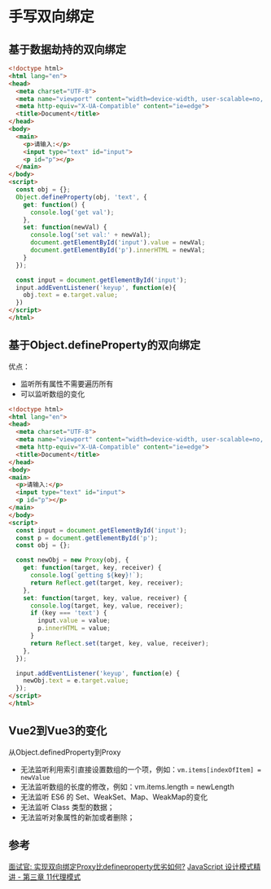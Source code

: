 # 手写双向绑定

## 基于数据劫持的双向绑定
```html
<!doctype html>
<html lang="en">
<head>
  <meta charset="UTF-8">
  <meta name="viewport" content="width=device-width, user-scalable=no, initial-scale=1.0, maximum-scale=1.0, minimum-scale=1.0">
  <meta http-equiv="X-UA-Compatible" content="ie=edge">
  <title>Document</title>
</head>
<body>
  <main>
    <p>请输入:</p>
    <input type="text" id="input">
    <p id="p"></p>
  </main>
</body>
<script>
  const obj = {};
  Object.defineProperty(obj, 'text', {
    get: function() {
      console.log('get val');
    },
    set: function(newVal) {
      console.log('set val:' + newVal);
      document.getElementById('input').value = newVal;
      document.getElementById('p').innerHTML = newVal;
    }
  });

  const input = document.getElementById('input');
  input.addEventListener('keyup', function(e){
    obj.text = e.target.value;
  })
</script>
</html>
```

## 基于Object.defineProperty的双向绑定
优点：
- 监听所有属性不需要遍历所有
- 可以监听数组的变化

```html
<!doctype html>
<html lang="en">
<head>
  <meta charset="UTF-8">
  <meta name="viewport" content="width=device-width, user-scalable=no, initial-scale=1.0, maximum-scale=1.0, minimum-scale=1.0">
  <meta http-equiv="X-UA-Compatible" content="ie=edge">
  <title>Document</title>
</head>
<body>
<main>
  <p>请输入:</p>
  <input type="text" id="input">
  <p id="p"></p>
</main>
</body>
<script>
  const input = document.getElementById('input');
  const p = document.getElementById('p');
  const obj = {};

  const newObj = new Proxy(obj, {
    get: function(target, key, receiver) {
      console.log(`getting ${key}!`);
      return Reflect.get(target, key, receiver);
    },
    set: function(target, key, value, receiver) {
      console.log(target, key, value, receiver);
      if (key === 'text') {
        input.value = value;
        p.innerHTML = value;
      }
      return Reflect.set(target, key, value, receiver);
    },
  });

  input.addEventListener('keyup', function(e) {
    newObj.text = e.target.value;
  });
</script>
</html>
```

## Vue2到Vue3的变化
从Object.definedProperty到Proxy
- 无法监听利用索引直接设置数组的一个项，例如：`vm.items[indexOfItem] = newValue`
- 无法监听数组的长度的修改，例如：vm.items.length = newLength
- 无法监听 ES6 的 Set、WeakSet、Map、WeakMap的变化
- 无法监听 Class 类型的数据；
- 无法监听对象属性的新加或者删除；

## 参考
[面试官: 实现双向绑定Proxy比defineproperty优劣如何?](https://juejin.im/post/5acd0c8a6fb9a028da7cdfaf#heading-8)
[JavaScript 设计模式精讲 - 第三章 11代理模式](http://www.imooc.com/read/38#catalog)
